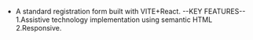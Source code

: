 - A standard registration form built with VITE+React.
--KEY FEATURES--
1.Assistive technology implementation using semantic HTML
2.Responsive.
